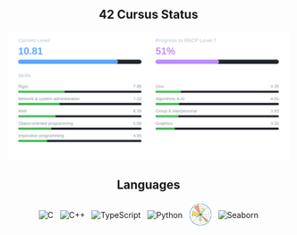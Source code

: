 <div align="center">

## 42 Cursus Status
![42 Cursus Progress](https://github.com/Supa96z/42Tracker/blob/main/progress.svg?raw=true)

## Languages
<p> 
  <img src="https://cdn.simpleicons.org/c/A8B9CC" alt="C" width="40" height="40" style="vertical-align:middle; margin:4px;">
  <img src="https://cdn.simpleicons.org/cplusplus/A8B9CC" alt="C++" width="40" height="40" style="vertical-align:middle; margin:4px;">
  <img src="https://cdn.simpleicons.org/typescript/A8B9CC" alt="TypeScript" width="40" height="40" style="vertical-align:middle; margin:4px;">
  <img src="https://cdn.simpleicons.org/python/A8B9CC" alt="Python" width="40" height="40" style="vertical-align:middle; margin:4px;">
  <img src="https://raw.githubusercontent.com/devicons/devicon/master/icons/matplotlib/matplotlib-original.svg" alt="Matplotlib" width="40" height="40" style="vertical-align:middle; margin:4px;">
  <img src="https://raw.githubusercontent.com/mwaskom/seaborn/master/doc/_static/logo-mark-lightbg.svg" alt="Seaborn" width="40" height="40" style="vertical-align:middle; margin:4px;">
</p>

</div>
